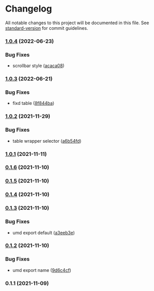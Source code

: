 # Changelog

All notable changes to this project will be documented in this file. See [standard-version](https://github.com/conventional-changelog/standard-version) for commit guidelines.

### [1.0.4](https://github.com/superwf/antd-table-scroll-xaxis-top/compare/v1.0.3...v1.0.4) (2022-06-23)


### Bug Fixes

* scrollbar style ([acaca08](https://github.com/superwf/antd-table-scroll-xaxis-top/commit/acaca08cf5ed9a4a89f620e3dcdd411cca32de48))

### [1.0.3](https://github.com/superwf/antd-table-scroll-xaxis-top/compare/v1.0.2...v1.0.3) (2022-06-21)


### Bug Fixes

* fixd table ([8f844ba](https://github.com/superwf/antd-table-scroll-xaxis-top/commit/8f844ba5aa1a728490a85a3200b41965cfdd5f36))

### [1.0.2](https://github.com/superwf/antd-table-scroll-xaxis-top/compare/v1.0.1...v1.0.2) (2021-11-29)


### Bug Fixes

* table wrapper selector ([a6b54fd](https://github.com/superwf/antd-table-scroll-xaxis-top/commit/a6b54fd992328de8eb2e0d61e43f34b0564579d7))

### [1.0.1](https://github.com/superwf/antd-table-scroll-xaxis-top/compare/v0.1.6...v1.0.1) (2021-11-11)

### [0.1.6](https://github.com/superwf/antd-table-scroll-xaxis-top/compare/v0.1.5...v0.1.6) (2021-11-10)

### [0.1.5](https://github.com/superwf/antd-table-scroll-xaxis-top/compare/v0.1.4...v0.1.5) (2021-11-10)

### [0.1.4](https://github.com/superwf/antd-table-scroll-xaxis-top/compare/v0.1.3...v0.1.4) (2021-11-10)

### [0.1.3](https://github.com/superwf/antd-table-scroll-xaxis-top/compare/v0.1.2...v0.1.3) (2021-11-10)


### Bug Fixes

* umd export default ([a3eeb3e](https://github.com/superwf/antd-table-scroll-xaxis-top/commit/a3eeb3ef25c35549659fea68493dddd3fae2d531))

### [0.1.2](https://github.com/superwf/antd-table-scroll-xaxis-top/compare/v0.1.1...v0.1.2) (2021-11-10)


### Bug Fixes

* umd export name ([9d6c4cf](https://github.com/superwf/antd-table-scroll-xaxis-top/commit/9d6c4cffdfea19a0c9f9b3f3bbd5d7019005d6ed))

### 0.1.1 (2021-11-09)
